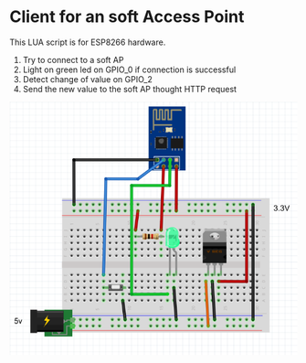 # Client for an soft Access Point

This LUA script is for ESP8266 hardware.

1. Try to connect to a soft AP
2. Light on green led on GPIO_0 if connection is successful
3. Detect change of value on GPIO_2
4. Send the new value to the soft AP thought HTTP request

![scheme](https://github.com/Wifsimster/SoftAPClient/blob/master/scheme.png)

